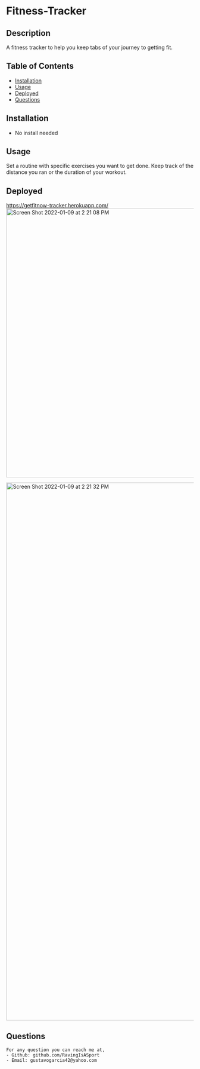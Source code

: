 # Fitness-Tracker
## Description
A fitness tracker to help you keep tabs of your journey to getting fit.

  ## Table of Contents
  - [Installation](#installation)
  - [Usage](#usage)
  - [Deployed](#deployed)
  - [Questions](#questions)

  ## Installation
  - No install needed
  ## Usage
  Set a routine with specific exercises you want to get done. Keep track of the distance you ran or the duration of your workout.
  ## Deployed
  https://getfitnow-tracker.herokuapp.com/
  <img width="720" alt="Screen Shot 2022-01-09 at 2 21 08 PM" src="https://user-images.githubusercontent.com/87382254/148699547-cddaee6d-34d4-4951-96cd-fcd2c3841db0.png">

  <img width="1440" alt="Screen Shot 2022-01-09 at 2 21 32 PM" src="https://user-images.githubusercontent.com/87382254/148699536-d514826e-d1ab-4b6b-ae11-dd36b1378192.png"> 
  
  ## Questions
  
    For any question you can reach me at, 
    - Github: github.com/RavingIsASport
    - Email: gustavogarcia42@yahoo.com

